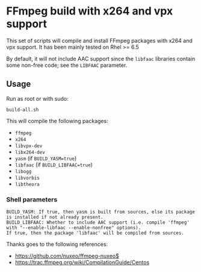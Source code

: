 # FFmpeg build with x264 and vpx support

This set of scripts will compile and install FFmpeg packages with x264 and vpx support.
It has been mainly tested on Rhel >= 6.5

By default, it will not include AAC support since the `libfaac` libraries contain some non-free code;
see the `LIBFAAC` parameter.

## Usage

Run as root or with sudo:

    build-all.sh

This will compile the following packages:

- `ffmpeg`
- `x264`
- `libvpx-dev`
- `libx264-dev`
- `yasm` (if `BUILD_YASM=true`)
- `libfaac` (if `BUILD_LIBFAAC=true`)
- `libogg`
- `libvorbis`
- `libtheora`

### Shell parameters

    BUILD_YASM: If true, then yasm is built from sources, else its package is installed if not already present.
    BUILD_LIBFAAC: Whether to include AAC support (i.e. compile 'ffmpeg' with "--enable-libfaac --enable-nonfree" options).
    If true, then the package 'libfaac' will be compiled from sources.
    
Thanks goes to the following references:

 - https://github.com/nuxeo/ffmpeg-nuxeo$
 - https://trac.ffmpeg.org/wiki/CompilationGuide/Centos